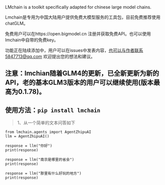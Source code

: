 LMchain is a toolkit specifically adapted for chinese large model chains.

Lmchain是专用为中国大陆用户提供免费大模型服务的工具包，目前免费推荐使用chatGLM。

免费用户可以在https://open.bigmodel.cn
注册并获取免费API。也可以使用lmchain中自带的免费key。

功能正在陆续添加中，用户可以在issues中发表内容，也可以与作者联系5847713@qq.com
欢迎提出您的想法和建议。

注意：lmchian随着GLM4的更新，已全新更新为新的API，老的基本GLM3版本的用户可以继续使用(版本最高为0.1.78)。
-----------------------------------------------------------------------------
使用方法：```pip install lmchain```
-----------------------------------------------------------------------------

>1、从一个简单的文本问答如下
```
from lmchain.agents import AgentZhipuAI
llm = AgentZhipuAI()

response = llm("你好")
print(response)

response = llm("南京是哪里的省会")
print(response)

response = llm("那里有什么好玩的地方")
print(response)
```





